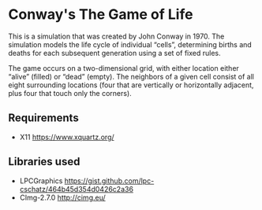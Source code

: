 # Conway's The Game of Life
This is a simulation that was created by John Conway in 1970. The simulation models the life cycle of individual “cells”, determining births and deaths for each subsequent generation using a set of fixed rules.

The game occurs on a two-dimensional grid, with either location either “alive” (filled) or “dead” (empty). The neighbors of a given cell consist of all eight surrounding locations (four that are vertically or horizontally adjacent, plus four that touch only the corners).

## Requirements
- X11 https://www.xquartz.org/

## Libraries used
- LPCGraphics https://gist.github.com/lpc-cschatz/464b45d354d0426c2a36
- CImg-2.7.0 http://cimg.eu/
